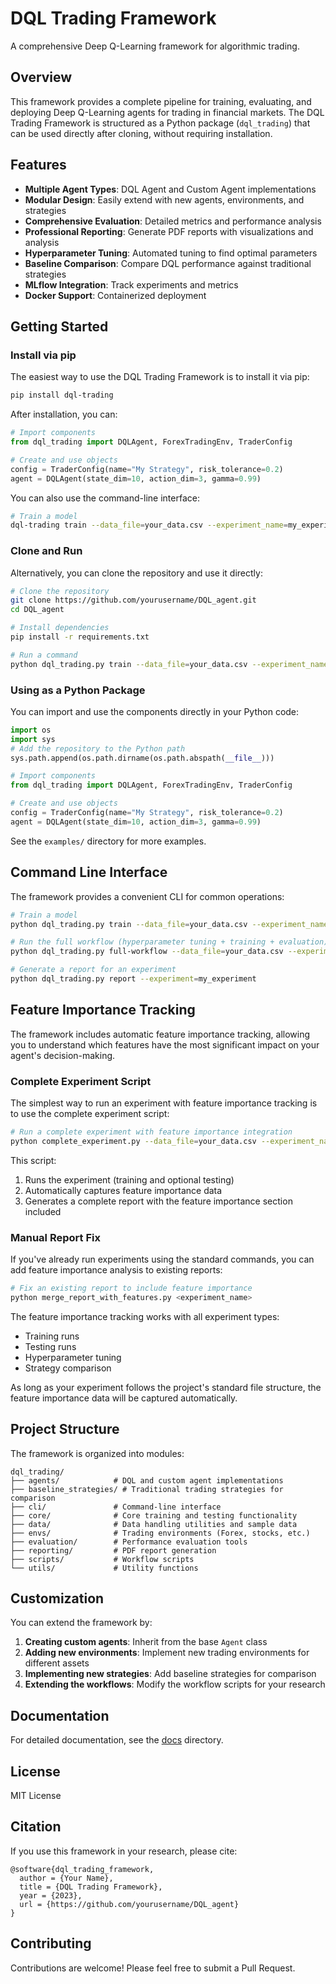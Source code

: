 # DQL Trading Framework

A comprehensive Deep Q-Learning framework for algorithmic trading.

## Overview

This framework provides a complete pipeline for training, evaluating, and deploying Deep Q-Learning agents for trading in financial markets. The DQL Trading Framework is structured as a Python package (`dql_trading`) that can be used directly after cloning, without requiring installation.

## Features

- **Multiple Agent Types**: DQL Agent and Custom Agent implementations
- **Modular Design**: Easily extend with new agents, environments, and strategies
- **Comprehensive Evaluation**: Detailed metrics and performance analysis
- **Professional Reporting**: Generate PDF reports with visualizations and analysis
- **Hyperparameter Tuning**: Automated tuning to find optimal parameters
- **Baseline Comparison**: Compare DQL performance against traditional strategies
- **MLflow Integration**: Track experiments and metrics
- **Docker Support**: Containerized deployment

## Getting Started

### Install via pip

The easiest way to use the DQL Trading Framework is to install it via pip:

```bash
pip install dql-trading
```

After installation, you can:

```python
# Import components
from dql_trading import DQLAgent, ForexTradingEnv, TraderConfig

# Create and use objects
config = TraderConfig(name="My Strategy", risk_tolerance=0.2)
agent = DQLAgent(state_dim=10, action_dim=3, gamma=0.99)
```

You can also use the command-line interface:

```bash
# Train a model
dql-trading train --data_file=your_data.csv --experiment_name=my_experiment
```

### Clone and Run

Alternatively, you can clone the repository and use it directly:

```bash
# Clone the repository
git clone https://github.com/yourusername/DQL_agent.git
cd DQL_agent

# Install dependencies
pip install -r requirements.txt

# Run a command
python dql_trading.py train --data_file=your_data.csv --experiment_name=my_experiment
```

### Using as a Python Package

You can import and use the components directly in your Python code:

```python
import os
import sys
# Add the repository to the Python path
sys.path.append(os.path.dirname(os.path.abspath(__file__)))

# Import components
from dql_trading import DQLAgent, ForexTradingEnv, TraderConfig

# Create and use objects
config = TraderConfig(name="My Strategy", risk_tolerance=0.2)
agent = DQLAgent(state_dim=10, action_dim=3, gamma=0.99)
```

See the `examples/` directory for more examples.

## Command Line Interface

The framework provides a convenient CLI for common operations:

```bash
# Train a model
python dql_trading.py train --data_file=your_data.csv --experiment_name=my_experiment

# Run the full workflow (hyperparameter tuning + training + evaluation)
python dql_trading.py full-workflow --data_file=your_data.csv --experiment_name=my_experiment

# Generate a report for an experiment
python dql_trading.py report --experiment=my_experiment
```

## Feature Importance Tracking

The framework includes automatic feature importance tracking, allowing you to understand which features have the most significant impact on your agent's decision-making.

### Complete Experiment Script

The simplest way to run an experiment with feature importance tracking is to use the complete experiment script:

```bash
# Run a complete experiment with feature importance integration
python complete_experiment.py --data_file=your_data.csv --experiment_name=my_experiment --episodes=100
```

This script:
1. Runs the experiment (training and optional testing)
2. Automatically captures feature importance data
3. Generates a complete report with the feature importance section included

### Manual Report Fix

If you've already run experiments using the standard commands, you can add feature importance analysis to existing reports:

```bash
# Fix an existing report to include feature importance
python merge_report_with_features.py <experiment_name>
```

The feature importance tracking works with all experiment types:
- Training runs
- Testing runs
- Hyperparameter tuning
- Strategy comparison

As long as your experiment follows the project's standard file structure, the feature importance data will be captured automatically.

## Project Structure

The framework is organized into modules:

```
dql_trading/
├── agents/            # DQL and custom agent implementations
├── baseline_strategies/ # Traditional trading strategies for comparison
├── cli/               # Command-line interface
├── core/              # Core training and testing functionality
├── data/              # Data handling utilities and sample data
├── envs/              # Trading environments (Forex, stocks, etc.)
├── evaluation/        # Performance evaluation tools
├── reporting/         # PDF report generation
├── scripts/           # Workflow scripts
└── utils/             # Utility functions
```

## Customization

You can extend the framework by:

1. **Creating custom agents**: Inherit from the base `Agent` class
2. **Adding new environments**: Implement new trading environments for different assets
3. **Implementing new strategies**: Add baseline strategies for comparison
4. **Extending the workflows**: Modify the workflow scripts for your research

## Documentation

For detailed documentation, see the [docs](./docs) directory.

## License

MIT License

## Citation

If you use this framework in your research, please cite:

```
@software{dql_trading_framework,
  author = {Your Name},
  title = {DQL Trading Framework},
  year = {2023},
  url = {https://github.com/yourusername/DQL_agent}
}
```

## Contributing

Contributions are welcome! Please feel free to submit a Pull Request. 